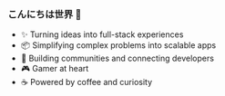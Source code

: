 <image url="https://github-readme-stats.vercel.app/api?username=kaiminato&show_icons=true&icon_color=CE1D2D&text_color=718096&bg_color=00000000&hide_title=true&hide_border=true"/>

### こんにちは世界 👋

- :sparkles: Turning ideas into full-stack experiences
- :package: Simplifying complex problems into scalable apps
- :handshake: Building communities and connecting developers
- :video_game: Gamer at heart
- :coffee: Powered by coffee and curiosity
